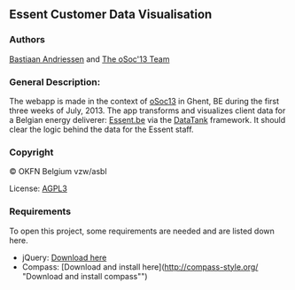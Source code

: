 Essent Customer Data Visualisation
----------------------------------

### Authors

[Bastiaan Andriessen](https://github.com/BastiaanAndriessen "Bastiaan Andriessen") and 
[The oSoc'13 Team](https://github.com/oSoc13 "oSoc'13 Team")

### General Description:
The webapp is made in the context of [oSoc13](http://summerofcode.be/ "osoc13") in Ghent, BE during the first three weeks of July, 2013.
The app transforms and visualizes client data for a Belgian energy deliverer: [Essent.be](https://www.essent.be/ "essent") via the [DataTank](https://github.com/tdt "datatank") framework.
It should clear the logic behind the data for the Essent staff.

### Copyright

© OKFN Belgium vzw/asbl

License: [AGPL3](http://www.gnu.org/licenses/agpl-3.0.html "AGPL3")

### Requirements

To open this project, some requirements are needed and are listed down here.
*   jQuery: [Download here](http://jquery.com/download/ "Download jquery")
*   Compass: [Download and install here](http://compass-style.org/ "Download and install compass"")
